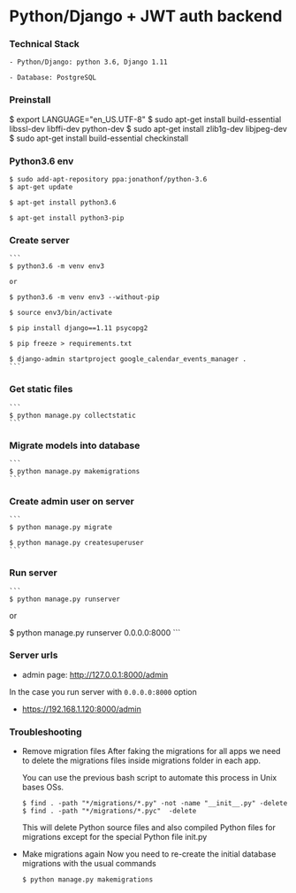 Python/Django + JWT auth backend
================================

### Technical Stack

	- Python/Django: python 3.6, Django 1.11

	- Database: PostgreSQL

### Preinstall
  $ export LANGUAGE="en_US.UTF-8"
  $ sudo apt-get install build-essential libssl-dev libffi-dev python-dev
  $ sudo apt-get install zlib1g-dev libjpeg-dev
  $ sudo apt-get install build-essential checkinstall

### Python3.6 env

  ```
  $ sudo add-apt-repository ppa:jonathonf/python-3.6
  $ apt-get update

  $ apt-get install python3.6

  $ apt-get install python3-pip
  ```

### Create server

	```
	$ python3.6 -m venv env3

	or

	$ python3.6 -m venv env3 --without-pip

	$ source env3/bin/activate

	$ pip install django==1.11 psycopg2

	$ pip freeze > requirements.txt

	$ django-admin startproject google_calendar_events_manager .
	```

### Get static files

	```
	$ python manage.py collectstatic
	```

### Migrate models into database
	```
	$ python manage.py makemigrations
	```

### Create admin user on server

	```
	$ python manage.py migrate

	$ python manage.py createsuperuser
	```

### Run server
	```
	$ python manage.py runserver

  or

  $ python manage.py runserver 0.0.0.0:8000
	```

### Server urls

- admin page: http://127.0.0.1:8000/admin

In the case you run server with `0.0.0.0:8000` option
- https://192.168.1.120:8000/admin


### Troubleshooting
- Remove migration files
	After faking the migrations for all apps we need to delete the migrations files inside migrations folder in each app.

	You can use the previous bash script to automate this process in Unix bases OSs.

	```
	$ find . -path "*/migrations/*.py" -not -name "__init__.py" -delete
	$ find . -path "*/migrations/*.pyc"  -delete
	```
	This will delete Python source files and also compiled Python files for migrations except for the special Python file init.py

- Make migrations again
	Now you need to re-create the initial database migrations with the usual commands
	```
	$ python manage.py makemigrations
	```

